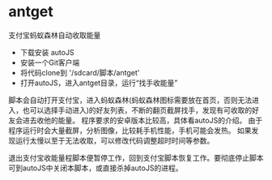# antget
支付宝蚂蚁森林自动收取能量

- 下载安装 autoJS
- 安装一个Git客户端
- 将代码clone到 '/sdcard/脚本/antget'
- 打开autoJS，进入antget目录，运行“找手收能量”

脚本会自动打开支付宝，进入蚂蚁森林(蚂蚁森林图标需要放在首页，否则无法进入，也可以选择手动进入)的好友列表，不断的翻页截屏找手，发现有可收取的好友会进去收他的能量。
程序要求的安卓版本比较高，具体看autoJS的介绍。
由于程序运行时会大量截屏，分析图像，比较耗手机性能，手机可能会发热。
如果发现运行太慢以至于无法收取，可以修改代码调整超时时间等参数。

退出支付宝收能量程脚本便暂停工作，回到支付宝脚本恢复工作。要彻底停止脚本可到autoJS中关闭本脚本，或直接杀掉autoJS的进程。
